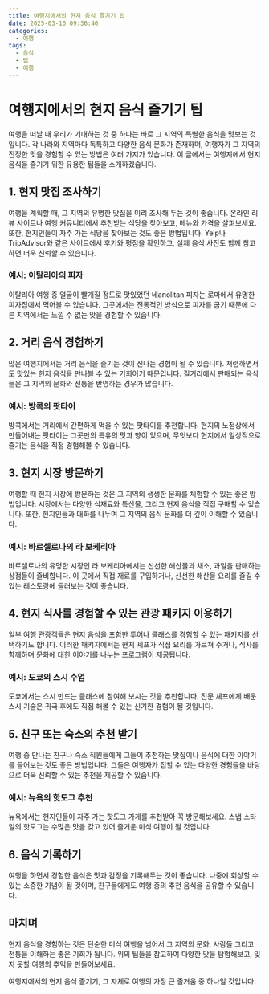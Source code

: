 ```yaml
---
title: 여행지에서의 현지 음식 즐기기 팁
date: 2025-03-16 09:36:46
categories:
  - 여행
tags:
  - 음식
  - 팁
  - 여행
---
```


# 여행지에서의 현지 음식 즐기기 팁

여행을 떠날 때 우리가 기대하는 것 중 하나는 바로 그 지역의 특별한 음식을 맛보는 것입니다. 각 나라와 지역마다 독특하고 다양한 음식 문화가 존재하며, 여행자가 그 지역의 진정한 맛을 경험할 수 있는 방법은 여러 가지가 있습니다. 이 글에서는 여행지에서 현지 음식을 즐기기 위한 유용한 팁들을 소개하겠습니다.

## 1. 현지 맛집 조사하기

여행을 계획할 때, 그 지역의 유명한 맛집을 미리 조사해 두는 것이 좋습니다. 온라인 리뷰 사이트나 여행 커뮤니티에서 추천받는 식당을 찾아보고, 메뉴와 가격을 살펴보세요. 또한, 현지인들이 자주 가는 식당을 찾아보는 것도 좋은 방법입니다. Yelp나 TripAdvisor와 같은 사이트에서 후기와 평점을 확인하고, 실제 음식 사진도 함께 참고하면 더욱 신뢰할 수 있습니다.

### 예시: 이탈리아의 피자
이탈리아 여행 중 얼굴이 빨개질 정도로 맛있었던 네апolitan 피자는 로마에서 유명한 피자집에서 먹어볼 수 있습니다. 그곳에서는 전통적인 방식으로 피자를 굽기 때문에 다른 지역에서는 느낄 수 없는 맛을 경험할 수 있습니다.

## 2. 거리 음식 경험하기

많은 여행지에서는 거리 음식을 즐기는 것이 신나는 경험이 될 수 있습니다. 저렴하면서도 맛있는 현지 음식을 만나볼 수 있는 기회이기 때문입니다. 길거리에서 판매되는 음식들은 그 지역의 문화와 전통을 반영하는 경우가 많습니다. 

### 예시: 방콕의 팟타이
방콕에서는 거리에서 간편하게 먹을 수 있는 팟타이를 추천합니다. 현지의 노점상에서 만들어내는 팟타이는 그곳만의 특유의 맛과 향이 있으며, 무엇보다 현지에서 일상적으로 즐기는 음식을 직접 경험해볼 수 있습니다.

## 3. 현지 시장 방문하기

여행할 때 현지 시장에 방문하는 것은 그 지역의 생생한 문화를 체험할 수 있는 좋은 방법입니다. 시장에서는 다양한 식재료와 특산물, 그리고 현지 음식을 직접 구매할 수 있습니다. 또한, 현지인들과 대화를 나누며 그 지역의 음식 문화를 더 깊이 이해할 수 있습니다.

### 예시: 바르셀로나의 라 보케리아
바르셀로나의 유명한 시장인 라 보케리아에서는 신선한 해산물과 채소, 과일을 판매하는 상점들이 즐비합니다. 이 곳에서 직접 재료를 구입하거나, 신선한 해산물 요리를 즐길 수 있는 레스토랑에 들러보는 것이 좋습니다.

## 4. 현지 식사를 경험할 수 있는 관광 패키지 이용하기

일부 여행 관광객들은 현지 음식을 포함한 투어나 클래스를 경험할 수 있는 패키지를 선택하기도 합니다. 이러한 패키지에서는 현지 셰프가 직접 요리를 가르쳐 주거나, 식사를 함께하며 문화에 대한 이야기를 나누는 프로그램이 제공됩니다.

### 예시: 도쿄의 스시 수업
도쿄에서는 스시 만드는 클래스에 참여해 보시는 것을 추천합니다. 전문 셰프에게 배운 스시 기술은 귀국 후에도 직접 해볼 수 있는 신기한 경험이 될 것입니다. 

## 5. 친구 또는 숙소의 추천 받기

여행 중 만나는 친구나 숙소 직원들에게 그들이 추천하는 맛집이나 음식에 대한 이야기를 들어보는 것도 좋은 방법입니다. 그들은 여행자가 접할 수 있는 다양한 경험들을 바탕으로 더욱 신뢰할 수 있는 추천을 제공할 수 있습니다.

### 예시: 뉴욕의 핫도그 추천
뉴욕에서는 현지인들이 자주 가는 핫도그 가게를 추천받아 꼭 방문해보세요. 스냅 스타일의 핫도그는 수많은 맛을 갖고 있어 즐거운 미식 여행이 될 것입니다.

## 6. 음식 기록하기

여행을 하면서 경험한 음식은 맛과 감정을 기록해두는 것이 좋습니다. 나중에 회상할 수 있는 소중한 기념이 될 것이며, 친구들에게도 여행 중의 추천 음식을 공유할 수 있습니다.

## 마치며

현지 음식을 경험하는 것은 단순한 미식 여행을 넘어서 그 지역의 문화, 사람들 그리고 전통을 이해하는 좋은 기회가 됩니다. 위의 팁들을 참고하여 다양한 맛을 탐험해보고, 잊지 못할 여행의 추억을 만들어보세요. 

여행지에서의 현지 음식 즐기기, 그 자체로 여행의 가장 큰 즐거움 중 하나일 것입니다.